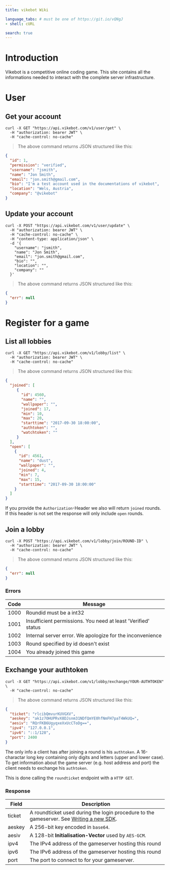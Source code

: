 ```yaml
---
title: vikebot Wiki

language_tabs: # must be one of https://git.io/vQNgJ
- shell: cURL

search: true
---
```


# Introduction
Vikebot is a competitive online coding game. This site contains all the informations needed to interact with the complete server infrastructure.

# User

## Get your account
```shell
curl -X GET "https://api.vikebot.com/v1/user/get" \
  -H "authorization: bearer JWT" \
  -H "cache-control: no-cache"
```

> The above command returns JSON structured like this:

```json
{
  "id": 1,
  "permission": "verified",
  "username": "jsmith",
  "name": "Jon Smith",
  "email": "jon.smith@gmail.com",
  "bio": "I'm a test account used in the documentations of vikebot",
  "location": "Wels, Austria",
  "company": "@vikebot"
}
```

## Update your account
```shell
curl -X POST "https://api.vikebot.com/v1/user/update" \
  -H "authorization: bearer JWT" \
  -H "cache-control: no-cache" \
  -H "content-type: application/json" \
  -d '{
    "username": "jsmith",
    "name": "Jon Smith",
    "email": "jon.smith@gmail.com",
    "bio": "",
    "location": "",
    "company": ""
  }'
```

> The above command returns JSON structured like this:

```json
{
  "err": null
}
```


# Register for a game

## List all lobbies
```shell
curl -X GET "https://api.vikebot.com/v1/lobby/list" \
  -H "authorization: bearer JWT" \
  -H "cache-control: no-cache"
```

> The above command returns JSON structured like this:

```json
{
  "joined": [
     {
       "id": 4560,
       "name": "",
       "wallpaper": "",
       "joined": 17,
       "min": 10,
       "max": 20,
       "starttime": "2017-09-30 18:00:00",
       "authtoken": "",
       "watchtoken": ""
     }
  ],
  "open": [
    {
      "id": 4561,
      "name": "dust",
      "wallpaper": "",
      "joined": 4,
      "min": 7,
      "max": 15,
      "starttime": "2017-09-30 18:00:00"
    }
  ]
}
```

<aside class="notice">
  If you provide the <code>Authorization</code>-Header we also will return <code>joined</code> rounds. If this header is not set the response will only include <code>open</code> rounds.
</aside>


## Join a lobby
```shell
curl -X POST "https://api.vikebot.com/v1/lobby/join/ROUND-ID" \
  -H "authorization: bearer JWT" \
  -H "cache-control: no-cache"
```

> The above command returns JSON structured like this:

```json
{
  "err": null
}
```

### Errors
Code | Message
---- | -------
1000 | Roundid must be a int32
1001 | Insufficient permissions. You need at least 'Verified' status
1002 | Internal server error. We apologize for the inconvenience
1003 | Round specified by id doesn't exist
1004 | You already joined this game

## Exchange your authtoken 
```shell
curl -X GET "https://api.vikebot.com/v1/lobby/exchange/YOUR-AUTHTOKEN" \
  -H "cache-control: no-cache"
```

> The above command returns JSON structured like this:

```json
{
  "ticket": "rlcibQmvurKUVGXV",
  "aeskey": "ak1z7OHUPRvX8DJsnm31NDfQmYE0hfNmFH7paT4WkUQ=",
  "aesiv": "RQrFKB6UgyqxeXxUcCToDg==",
  "ipv4": "127.0.0.1",
  "ipv6": "::1/128",
  "port": 2400
}
```

The only info a client has after joining a round is his `authtoken`. A 16-charactar long key containing only digits and letters (upper and lower case). To get information about the game server (e.g. host address and port) the client needs to exchange his `authtoken`.

This is done calling the `roundticket` endpoint with a `HTTP GET`.


### Response

Field | Description
----- | -----------
ticket | A roundticket used during the login procedure to the gameserver. See <a href="">Writing a new SDK</a>.
aeskey | A 256-bit key encoded in `base64`.
aesiv | A 128-bit **Initialisation-Vector** used by `AES-GCM`.
ipv4 | The IPv4 address of the gameserver hosting this round
ipv6 | The IPv6 address of the gameserver hosting this round
port | The port to connect to for your gameserver.
